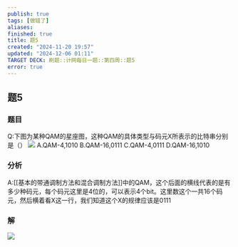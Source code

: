 ```yaml
---
publish: true
tags: [做错了]
aliases: 
finished: true
title: 题5
created: "2024-11-20 19:57"
updated: "2024-12-06 01:11"
TARGET DECK: 刷题::计网每日一题::第四周::题5
error: true
---
```

## 题5
### 题目
Q:下图为某种QAM的星座图，这种QAM的具体类型与码元X所表示的比特串分别是（）
![](https://img.hwenyi.tech/202411211154749.webp)
A.QAM-4,1010
B.QAM-16,0111
C.QAM-4,0111
D.QAM-16,1010
### 分析
A:[[基本的带通调制方法和混合调制方法]]中的QAM，这个后面的横线代表的是有多少种码元，每个码元这里是4位的，可以表示4个bit。这里数这个一共16个码元，然后横着看X这一行，我们知道这个X的规律应该是0111
### 解
![](https://img.hwenyi.tech/202411211241036.webp)
